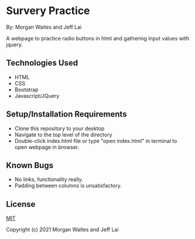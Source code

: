 # Survery Practice

By: Morgan Waites and Jeff Lai

A webpage to practice radio buttons in html and gathering input values with jquery.

## Technologies Used
* HTML
* CSS
* Bootstrap
* Javascript/JQuery
 
## Setup/Installation Requirements
* Clone this repository to your desktop
* Navigate to the top level of the directory
* Double-click index.html file or type "open index.html" in terminal to open webpage in browser.

## Known Bugs
* No links, functionality really.
* Padding between columns is unsatisfactory.

## License
[MIT](https://opensource.org/licenses/MIT)

Copyright (c) 2021 Morgan Waites and Jeff Lai
